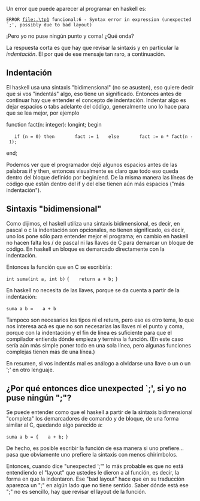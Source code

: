 Un error que puede aparecer al programar en haskell es:

`ERROR `[`file:.\tp1`](file:.\tp1)` funcional:6 - Syntax error in expression (unexpected`
`` `;', possibly due to bad layout) ``

¡Pero yo no puse ningún punto y coma! ¿Qué onda?

La respuesta corta es que hay que revisar la sintaxis y en particular la *indentación*. El por qué de ese mensaje tan raro, a continuación.

Indentación
-----------

El haskell usa una sintaxis "bidimensional" (no se asusten), eso quiere decir que si vos "indentás" algo, eso tiene un significado. Entonces antes de continuar hay que entender el concepto de indentación. Indentar algo es dejar espacios o tabs adelante del código, generalmente uno lo hace para que se lea mejor, por ejemplo

function fact(n: integer): longint; begin

`   if (n = 0) then`
`       fact := 1`
`   else`
`       fact := n * fact(n - 1);`

end;

Podemos ver que el programador dejó algunos espacios antes de las palabras if y then, entonces visualmente es claro que todo eso queda dentro del bloque definido por begin/end. De la misma manera las líneas de código que están dentro del if y del else tienen aún más espacios ("más indentación").

Sintaxis "bidimensional"
------------------------

Como dijimos, el haskell utiliza una sintaxis bidimensional, es decir, en pascal o c la indentación son opcionales, no tienen significado, es decir, uno los pone sólo para entender mejor el programa; en cambio en haskell no hacen falta los / de pascal ni las llaves de C para demarcar un bloque de código. En haskell un bloque es demarcado directamente con la indentación.

Entonces la función que en C se escribiría:

`int suma(int a, int b)`
`{`
`   return a + b;`
`}`

En haskell no necesita de las llaves, porque se da cuenta a partir de la indentación:

`suma a b =`
`   a + b`

Tampoco son necesarios los tipos ni el return, pero eso es otro tema, lo que nos interesa acá es que no son necesarias las llaves ni el punto y coma, porque con la indentación y el fin de línea es suficiente para que el compilador entienda dónde empieza y termina la función. (En este caso sería aún más simple poner todo en una sola línea, pero algunas funciones complejas tienen más de una línea.)

En resumen, si vos indentás mal es análogo a olvidarse una llave o un o un ';' en otro lenguaje.

¿Por qué entonces dice unexpected \`;', si yo no puse ningún ";"?
-----------------------------------------------------------------

Se puede entender como que el haskell a partir de la sintaxis bidimensional "completa" los demarcadores de comando y de bloque, de una forma similar al C, quedando algo parecido a:

`suma a b = {`
`   a + b;`
`}`

De hecho, es posible escribir la función de esa manera si uno prefiere... pasa que obviamente uno prefiere la sintaxis con menos chirimbolos.

Entonces, cuando dice "unexpected ';'" lo más probable es que no está entendiendo el "layout" que ustedes le dieron a al función, es decir, la forma en que la indentaron. Ese "bad layout" hace que en su traducción aparezca un ";" en algún lado que no tiene sentido. Saber dónde está ese ";" no es sencillo, hay que revisar el layout de la función.
